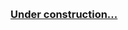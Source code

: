 &nbsp;
<a href="https://scholar.google.com.sg/citations?user=qrWi1RYAAAAJ&amp;hl=en">
### Under construction...
